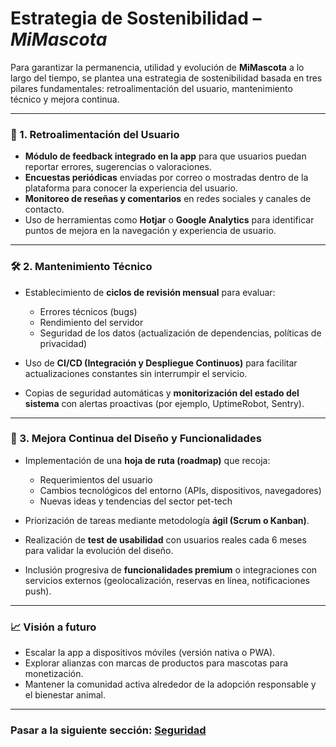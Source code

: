 # Estrategia de Sostenibilidad – *MiMascota*

Para garantizar la permanencia, utilidad y evolución de **MiMascota** a lo largo del tiempo, se plantea una estrategia de sostenibilidad basada en tres pilares fundamentales: retroalimentación del usuario, mantenimiento técnico y mejora continua.

---

### 💬 1. Retroalimentación del Usuario

* **Módulo de feedback integrado en la app** para que usuarios puedan reportar errores, sugerencias o valoraciones.
* **Encuestas periódicas** enviadas por correo o mostradas dentro de la plataforma para conocer la experiencia del usuario.
* **Monitoreo de reseñas y comentarios** en redes sociales y canales de contacto.
* Uso de herramientas como **Hotjar** o **Google Analytics** para identificar puntos de mejora en la navegación y experiencia de usuario.

---

### 🛠️ 2. Mantenimiento Técnico

* Establecimiento de **ciclos de revisión mensual** para evaluar:

  * Errores técnicos (bugs)
  * Rendimiento del servidor
  * Seguridad de los datos (actualización de dependencias, políticas de privacidad)
* Uso de **CI/CD (Integración y Despliegue Continuos)** para facilitar actualizaciones constantes sin interrumpir el servicio.
* Copias de seguridad automáticas y **monitorización del estado del sistema** con alertas proactivas (por ejemplo, UptimeRobot, Sentry).

---

### 🚀 3. Mejora Continua del Diseño y Funcionalidades

* Implementación de una **hoja de ruta (roadmap)** que recoja:

  * Requerimientos del usuario
  * Cambios tecnológicos del entorno (APIs, dispositivos, navegadores)
  * Nuevas ideas y tendencias del sector pet-tech
* Priorización de tareas mediante metodología **ágil (Scrum o Kanban)**.
* Realización de **test de usabilidad** con usuarios reales cada 6 meses para validar la evolución del diseño.
* Inclusión progresiva de **funcionalidades premium** o integraciones con servicios externos (geolocalización, reservas en línea, notificaciones push).

---

### 📈 Visión a futuro

* Escalar la app a dispositivos móviles (versión nativa o PWA).
* Explorar alianzas con marcas de productos para mascotas para monetización.
* Mantener la comunidad activa alrededor de la adopción responsable y el bienestar animal.

---

### Pasar a la siguiente sección: [Seguridad](14-seguridad.md)